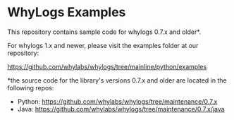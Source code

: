 # WhyLogs Examples

This repository contains sample code for whylogs 0.7.x and older*.

For whylogs 1.x and newer, please visit the examples folder at our repository:

https://github.com/whylabs/whylogs/tree/mainline/python/examples

*the source code for the library's versions 0.7.x and older are located in the following repos:

* Python: https://github.com/whylabs/whylogs/tree/maintenance/0.7.x
* Java: https://github.com/whylabs/whylogs/tree/maintenance/0.7.x/java
